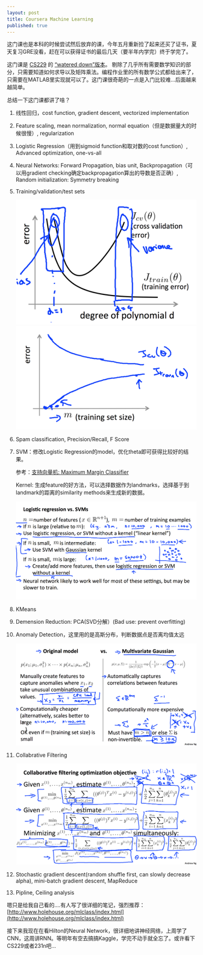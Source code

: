 ```yaml
---
layout: post
title: Coursera Machine Learning
published: true
---
```


这门课也是本科的时候尝试然后放弃的课，今年五月重新捡了起来还买了证书，夏天复习GRE没看，赶在可以获得证书的最后几天（要半年内学完）终于学完了。

这门课是 [CS229](http://cs229.stanford.edu/) 的 [“watered down”版本](https://www.quora.com/What-are-the-differences-between-the-Andrew-Ngs-Machine-Learning-courses-offered-on-Coursera-and-iTunes-U?srid=bMF)。
剔除了几乎所有需要数学知识的部分，只需要知道如何求导以及矩阵乘法。编程作业里的所有数学公式都给出来了，只需要在MATLAB里实现就可以了。这门课很奇葩的一点是入门比较难...后面越来越简单。

总结一下这门课都讲了啥？

1. 线性回归，cost function, gradient descent, vectorized implementation

2. Feature scaling, mean normalization, normal equation（但是数据量大的时候很慢）, regularization

3. Logistic Regression（用到sigmoid function和取对数的cost function）, Advanced optimization, one-vs-all

4. Neural Networks: Forward Propagation, bias unit, Backpropagation（可以用gradient checking确定backpropagation算出的导数是否正确）, Random initialization: Symmetry breaking

5. Training/validation/test sets

   ![](/images/ml-bias-variance.png)
   ![](/images/ml-learning-curve.png)

6. Spam classification, Precision/Recall, F Score

7. SVM：修改Logistic Regression的model，优化theta即可获得比较好的结果。

    参考：[支持向量机: Maximum Margin Classifier](http://blog.pluskid.org/?p=632)
    
    Kernel: 生成feature的好方法，可以选择数据作为landmarks，选择基于到landmark的距离的similarity methods来生成新的数据。
    
    ![](/images/ml-logistic-regression-svm.png)

8. KMeans

9. Demension Reduction: PCA(SVD分解）(Bad use: prevent overfitting)

10. Anomaly Detection，这里用的是高斯分布，判断数据点是否离均值太远

    ![](/images/ml-anomaly-detection.png)

11. Collabrative Filtering

    ![](/images/ml-collabrative-filtering.png)

11. Stochastic gradient descent(random shuffle first, can slowly decrease alpha), mini-batch gradient descent, MapReduce

12. Pipline, Ceiling analysis

嗯只是给我自己看的....有人写了很详细的笔记，强烈推荐：[http://www.holehouse.org/mlclass/index.html](http://www.holehouse.org/mlclass/index.html)

接下来我现在在看Hilton的Neural Network，很详细地讲神经网络，上周学了CNN，这周讲RNN。等明年有空去搞搞Kaggle，学完不动手就全忘了。或许看下CS229或者231n吧...
